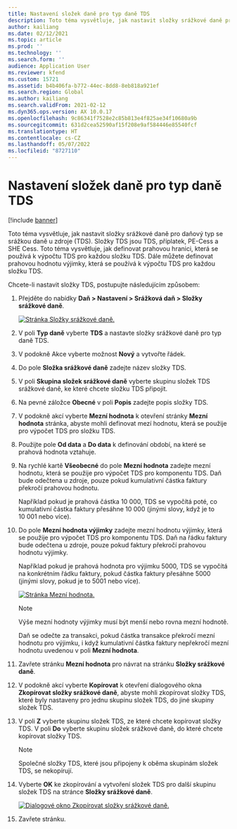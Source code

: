 ```yaml
---
title: Nastavení složek daně pro typ daně TDS
description: Toto téma vysvětluje, jak nastavit složky srážkové daně pro daňový typ se srážkou daně u zdroje (TDS). Vysvětluje také, jak definovat prahovou hranici, která se používá k výpočtu TDS pro každou složku TDS.
author: kailiang
ms.date: 02/12/2021
ms.topic: article
ms.prod: ''
ms.technology: ''
ms.search.form: ''
audience: Application User
ms.reviewer: kfend
ms.custom: 15721
ms.assetid: b4b406fa-b772-44ec-8dd8-8eb818a921ef
ms.search.region: Global
ms.author: kailiang
ms.search.validFrom: 2021-02-12
ms.dyn365.ops.version: AX 10.0.17
ms.openlocfilehash: 9c86341f7528e2c85b813e4f825ae34f10680a9b
ms.sourcegitcommit: 631d2cea52590af15f208e9af584446e85540fcf
ms.translationtype: HT
ms.contentlocale: cs-CZ
ms.lasthandoff: 05/07/2022
ms.locfileid: "8727110"
---
```

# <a name="set-up-tax-components-for-the-tds-tax-type"></a>Nastavení složek daně pro typ daně TDS

[!include [banner](../includes/banner.md)]

Toto téma vysvětluje, jak nastavit složky srážkové daně pro daňový typ se srážkou daně u zdroje (TDS). Složky TDS jsou TDS, příplatek, PE-Cess a SHE Cess. Toto téma vysvětluje, jak definovat prahovou hranici, která se používá k výpočtu TDS pro každou složku TDS. Dále můžete definovat prahovou hodnotu výjimky, která se používá k výpočtu TDS pro každou složku TDS.

Chcete-li nastavit složky TDS, postupujte následujícím způsobem:

1. Přejděte do nabídky **Daň \> Nastavení \> Srážková daň \> Složky srážkové daně**.

    [![Stránka Složky srážkové daně.](./media/apac-ind-TDS-9.png)](./media/apac-ind-TDS-9.png)

2. V poli **Typ daně** vyberte **TDS** a nastavte složky srážkové daně pro typ daně TDS.
3. V podokně Akce vyberte možnost **Nový** a vytvořte řádek.
4. Do pole **Složka srážkové daně** zadejte název složky TDS.
5. V poli **Skupina složek srážkové daně** vyberte skupinu složek TDS srážkové daně, ke které chcete složku TDS připojit.
6. Na pevné záložce **Obecné** v poli **Popis** zadejte popis složky TDS.
7. V podokně akcí vyberte **Mezní hodnota** k otevření stránky **Mezní hodnota** stránka, abyste mohli definovat mezí hodnotu, která se použije pro výpočet TDS pro složku TDS.
8. Použijte pole **Od data** a **Do data** k definování období, na které se prahová hodnota vztahuje.
9. Na rychlé kartě **Všeobecné** do pole **Mezní hodnota** zadejte mezní hodnotu, která se použije pro výpočet TDS pro komponentu TDS. Daň bude odečtena u zdroje, pouze pokud kumulativní částka faktury překročí prahovou hodnotu.

    Například pokud je prahová částka 10 000, TDS se vypočítá poté, co kumulativní částka faktury přesáhne 10 000 (jinými slovy, když je to 10 001 nebo více).

10. Do pole **Mezní hodnota výjimky** zadejte mezní hodnotu výjimky, která se použije pro výpočet TDS pro komponentu TDS. Daň na řádku faktury bude odečtena u zdroje, pouze pokud faktury překročí prahovou hodnotu výjimky.

    Například pokud je prahová hodnota pro výjimku 5000, TDS se vypočítá na konkrétním řádku faktury, pokud částka faktury přesáhne 5000 (jinými slovy, pokud je to 5001 nebo více).

    [![Stránka Mezní hodnota.](./media/apac-ind-TDS-10.png)](./media/apac-ind-TDS-10.png)

    > [!NOTE]
    > Výše mezní hodnoty výjimky musí být menší nebo rovna mezní hodnotě.
    >
    > Daň se odečte za transakci, pokud částka transakce překročí mezní hodnotu pro výjimku, i když kumulativní částka faktury nepřekročí mezní hodnotu uvedenou v poli **Mezní hodnota**.

11. Zavřete stránku **Mezní hodnota** pro návrat na stránku **Složky srážkové daně**.
12. V podokně akcí vyberte **Kopírovat** k otevření dialogového okna **Zkopírovat složky srážkové daně**, abyste mohli zkopírovat složky TDS, které byly nastaveny pro jednu skupinu složek TDS, do jiné skupiny složek TDS.
13. V poli **Z** vyberte skupinu složek TDS, ze které chcete kopírovat složky TDS. V poli **Do** vyberte skupinu složek srážkové daně, do které chcete kopírovat složky TDS.

    > [!NOTE]
    > Společné složky TDS, které jsou připojeny k oběma skupinám složek TDS, se nekopírují.

14. Vyberte **OK** ke zkopírování a vytvoření složek TDS pro další skupinu složek TDS na stránce **Složky srážkové daně**.

    [![Dialogové okno Zkopírovat složky srážkové daně.](./media/apac-ind-TDS-11.png)](./media/apac-ind-TDS-11.png)

15. Zavřete stránku.
